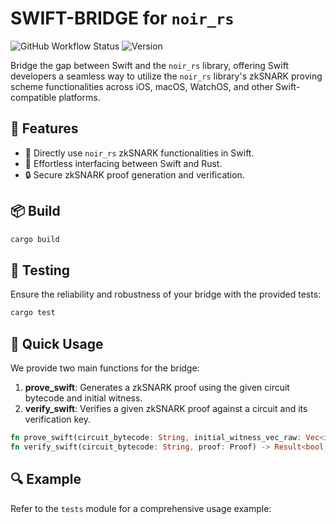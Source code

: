 # SWIFT-BRIDGE for `noir_rs`

![GitHub Workflow Status](https://github.com/visoftsolutions/noir_swift/actions/workflows/rust.yml/badge.svg)
![Version](https://img.shields.io/badge/version-0.1.0-blue)

Bridge the gap between Swift and the `noir_rs` library, offering Swift developers a seamless way to utilize the `noir_rs` library's zkSNARK proving scheme functionalities across iOS, macOS, WatchOS, and other Swift-compatible platforms.

## 🚀 Features

- 📱 Directly use `noir_rs` zkSNARK functionalities in Swift.
- 🌉 Effortless interfacing between Swift and Rust.
- 🔒 Secure zkSNARK proof generation and verification.

## 📦 Build

```bash
cargo build
```

## 🧪 Testing

Ensure the reliability and robustness of your bridge with the provided tests:

```bash
cargo test
```

## 🎯 Quick Usage

We provide two main functions for the bridge:

1. **prove_swift**: Generates a zkSNARK proof using the given circuit bytecode and initial witness.
2. **verify_swift**: Verifies a given zkSNARK proof against a circuit and its verification key.

```rust
fn prove_swift(circuit_bytecode: String, initial_witness_vec_raw: Vec<i128>) -> Result<Proof, String>
fn verify_swift(circuit_bytecode: String, proof: Proof) -> Result<bool, String>
```

## 🔍 Example

Refer to the `tests` module for a comprehensive usage example:

